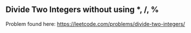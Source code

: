 ## Divide Two Integers without using *, /, %

Problem found here: https://leetcode.com/problems/divide-two-integers/
